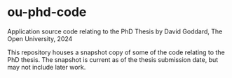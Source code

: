 # ou-phd-code
Application source code relating to the PhD Thesis by David Goddard, The Open University, 2024 

This repository houses a snapshot copy of some of the code relating to the PhD thesis.  The snapshot is current as of the thesis submission date, but may not include later work.
